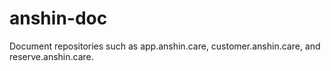 # anshin-doc
Document repositories such as app.anshin.care, customer.anshin.care, and reserve.anshin.care.
